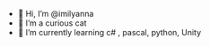 - 👋 Hi, I’m @imilyanna
- 👀 I’m a curious cat
- 🌱 I’m currently learning c# , pascal, python, Unity


<!---
imilyanna/imilyanna is a ✨ special ✨ repository because its `README.md` (this file) appears on your GitHub profile.
You can click the Preview link to take a look at your changes.
--->
